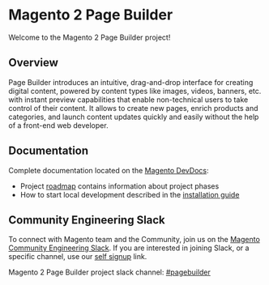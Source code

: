 # Magento 2 Page Builder

Welcome to the Magento 2 Page Builder project!

## Overview

Page Builder introduces an intuitive, drag-and-drop interface for creating digital content, powered by content types like images, videos, banners, etc. with instant preview capabilities that enable non-technical users to take control of their content. It allows to create new pages, enrich products and categories, and launch content updates quickly and easily without the help of a front-end web developer.

## Documentation
Complete documentation located on the [Magento DevDocs](https://devdocs.magento.com/page-builder/docs/):
  - Project [roadmap](https://github.com/magento/magento2-page-builder/wiki#roadmap) contains information about project phases 
  - How to start local development described in the [installation guide](https://devdocs.magento.com/page-builder/docs/getting-started/install-pagebuilder.html)

## Community Engineering Slack

To connect with Magento team and the Community, join us on the [Magento Community Engineering Slack](https://magentocommeng.slack.com). 
If you are interested in joining Slack, or a specific channel, use our [self signup](https://opensource.magento.com/slack) link.

Magento 2 Page Builder project slack channel: [#pagebuilder](https://magentocommeng.slack.com/archives/CHB455HPF)